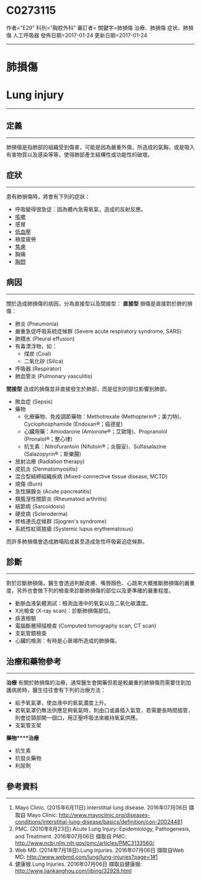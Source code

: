 # C0273115
作者="E29"
科別="胸腔外科"
審訂者=
關鍵字=肺損傷 治療、肺損傷 症状、肺損傷 人工呼吸器
發佈日期=2017-01-24
更新日期=2017-01-24

----------
# 肺損傷
# Lung injury
----------
## 定義
----------

肺損傷是指肺部的組織受到傷害，可能是因為嚴重外傷，所造成的氣胸，或是吸入有害物質以及感染等等，使得肺部產生結構性或功能性的破壞。

## 症狀
----------

患有肺損傷時，將會有下列的症狀：

- 呼吸變得很急促：因為體內急需氧氣，造成的反射反應。
- [咳嗽](C0010200)
- 感冒
- [低血壓](C0020649)
- 極度疲勞
- [焦慮](C0003467)
- 胸痛
- [胸悶](C0242073)
## 病因
----------

關於造成肺損傷的病因，分為直接型以及間接型：
**直接型**
損傷是直接對於肺的損傷：

- 肺炎 (Pneumonia)
- 嚴重急促呼吸系統症候群 (Severe acute respiratory syndrome, SARS)
- 肺積水 (Pleural effusion)
- 有毒漂浮物，如：
  - 煤炭 (Coal)
  - 二氧化矽 (Silica)
- 呼吸器 (Respirator)
- 肺血管炎 (Pulmonary vasculitis)

**間接型**
造成的損傷並非直接發生於肺部，而是從別的部位影響到肺部。

- 敗血症 (Sepsis)
- 藥物
  - 化療藥物、免疫調節藥物：Methotrexate (Methopterin®；美力特)、Cyclophosphamide (Endoxan®；癌德星)
  - 心臟用藥：Amiodarone (Amiorone®；艾歐隆)、Propranolol (Pronalol®；整心律)
  - 抗生素：Nitrofurantoin (Nifutoin®；炎服妥)、Sulfasalazine (Salazopyrin®；斯樂腸)
- 放射治療 (Radiation therapy)
- 皮肌炎 (Dermatomyositis)
- 混合型結締組織疾病 (Mixed-connective tissue disease, MCTD)
- 燒傷 (Burn)
- 急性胰腺炎 (Acute pancreatitis)
- 類風溼性關節炎 (Rheumatoid arthritis)
- 結節病 (Sarcoidosis)
- 硬皮病 (Scleroderma)
- 修格連氏症候群 (Sjogren's syndrome)
- 系統性紅斑狼瘡 (Systemic lupus erythematosus)

而許多肺損傷會造成肺塌陷或甚至造成急性呼吸窘迫症候群。

## 診斷
----------

對於診斷肺損傷，醫生會透過判斷皮膚、嘴唇顏色、心跳來大概推斷肺損傷的嚴重度，另外也會做下列的檢查來診斷肺損傷的部位以及更準確的嚴重程度。

- 動脈血液氣體測試：檢測血液中的氧氣以及二氧化碳濃度。
- X光檢查 (X-ray scan)：診斷肺損傷部位。
- 痰液檢驗
- 電腦斷層掃描檢查 (Computed tomography scan, CT scan)
- 支氣管鏡檢查
- 心臟的檢測：有時是心衰竭所造成的肺損傷。
## 治療和藥物參考
----------

**治療**
有關於肺損傷的治療，通常醫生會開藥但若是較嚴重的肺損傷而需要住到加護病房時，醫生往往會有下列的治療方法：

- 給予氧氣罩，使血液中的氧氣濃度上升。
- 若氧氣罩仍無法供應足夠氧氣時，則由口或鼻插入氣管，若需要長時間插管，則會從頸部開一個口，用正壓呼吸法來維持氧氣供應。
- 支氣管支架

**藥物****治療**

- 抗生素
- 抗發炎藥物
- 利尿劑
## 參考資料
----------
1. Mayo Clinic. (2015年6月11日).Interstitial lung disease. 2016年07月06日 擷取自 Mayo Clinic: 
  http://www.mayoclinic.org/diseases-conditions/interstitial-lung-disease/basics/definition/con-20024481
2. PMC. (2010年8月23日).Acute Lung Injury: Epidemiology, Pathogenesis, and Treatment. 2016年07月06日 擷取自 PMC: 
  http://www.ncbi.nlm.nih.gov/pmc/articles/PMC3133560/
3. Web MD. (2014年7月18日).Lung Injuries. 2016年07月06日 擷取自Web MD: 
  http://www.webmd.com/lung/lung-injuries?page=1#1
4. 健康猴.Lung Injuries. 2016年07月06日 擷取自健康猴: 
  http://www.jiankanghou.com/jibing/32928.html

